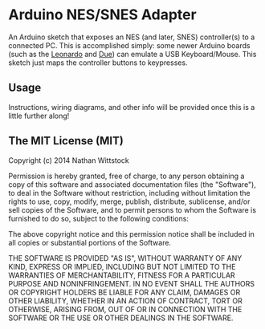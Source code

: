 # Arduino NES/SNES Adapter

An Arduino sketch that exposes an NES (and later, SNES) controller(s) to a
connected PC. This is accomplished simply: some newer Arduino boards (such as
the [Leonardo][leonardo] and [Due][due]) can emulate a USB Keyboard/Mouse. This
sketch just maps the controller buttons to keypresses.

[due]: http://arduino.cc/en/Main/ArduinoBoardDue
[leonardo]: http://arduino.cc/en/Guide/ArduinoLeonardoMicro?from=Guide.ArduinoLeonardo

## Usage

Instructions, wiring diagrams, and other info will be provided once this is a
little further along!

## The MIT License (MIT)

Copyright (c) 2014 Nathan Wittstock

Permission is hereby granted, free of charge, to any person obtaining a copy of
this software and associated documentation files (the "Software"), to deal in
the Software without restriction, including without limitation the rights to
use, copy, modify, merge, publish, distribute, sublicense, and/or sell copies of
the Software, and to permit persons to whom the Software is furnished to do so,
subject to the following conditions:

The above copyright notice and this permission notice shall be included in all
copies or substantial portions of the Software.

THE SOFTWARE IS PROVIDED "AS IS", WITHOUT WARRANTY OF ANY KIND, EXPRESS OR
IMPLIED, INCLUDING BUT NOT LIMITED TO THE WARRANTIES OF MERCHANTABILITY, FITNESS
FOR A PARTICULAR PURPOSE AND NONINFRINGEMENT. IN NO EVENT SHALL THE AUTHORS OR
COPYRIGHT HOLDERS BE LIABLE FOR ANY CLAIM, DAMAGES OR OTHER LIABILITY, WHETHER
IN AN ACTION OF CONTRACT, TORT OR OTHERWISE, ARISING FROM, OUT OF OR IN
CONNECTION WITH THE SOFTWARE OR THE USE OR OTHER DEALINGS IN THE SOFTWARE.
